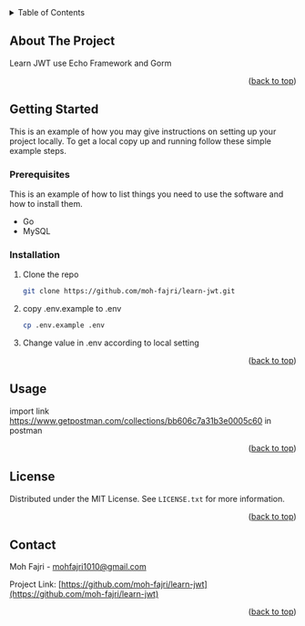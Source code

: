 <div id="top"></div>
<!--
*** Thanks for checking out the Best-README-Template. If you have a suggestion
*** that would make this better, please fork the repo and create a pull request
*** or simply open an issue with the tag "enhancement".
*** Don't forget to give the project a star!
*** Thanks again! Now go create something AMAZING! :D
-->



<!-- TABLE OF CONTENTS -->
<details>
  <summary>Table of Contents</summary>
  <ol>
    <li>
      <a href="#about-the-project">About The Project</a>
    </li>
    <li>
      <a href="#getting-started">Getting Started</a>
      <ul>
        <li><a href="#prerequisites">Prerequisites</a></li>
        <li><a href="#installation">Installation</a></li>
      </ul>
    </li>
    <li><a href="#usage">Usage</a></li>
    <li><a href="#roadmap">Roadmap</a></li>
    <li><a href="#contributing">Contributing</a></li>
    <li><a href="#license">License</a></li>
    <li><a href="#contact">Contact</a></li>
  </ol>
</details>



<!-- ABOUT THE PROJECT -->
## About The Project

Learn JWT use Echo Framework and Gorm

<p align="right">(<a href="#top">back to top</a>)</p>



<!-- GETTING STARTED -->
## Getting Started

This is an example of how you may give instructions on setting up your project locally.
To get a local copy up and running follow these simple example steps.

### Prerequisites

This is an example of how to list things you need to use the software and how to install them.
* Go 
* MySQL

### Installation
1. Clone the repo
   ```sh
   git clone https://github.com/moh-fajri/learn-jwt.git
   ```
2. copy .env.example to .env
   ```sh
   cp .env.example .env
   ```
3. Change value in .env according to local setting

<p align="right">(<a href="#top">back to top</a>)</p>



<!-- USAGE EXAMPLES -->
## Usage

import link https://www.getpostman.com/collections/bb606c7a31b3e0005c60 in postman

<p align="right">(<a href="#top">back to top</a>)</p>




<!-- LICENSE -->
## License

Distributed under the MIT License. See `LICENSE.txt` for more information.

<p align="right">(<a href="#top">back to top</a>)</p>



<!-- CONTACT -->
## Contact

Moh Fajri - mohfajri1010@gmail.com

Project Link: [https://github.com/moh-fajri/learn-jwt](https://github.com/moh-fajri/learn-jwt)

<p align="right">(<a href="#top">back to top</a>)</p>